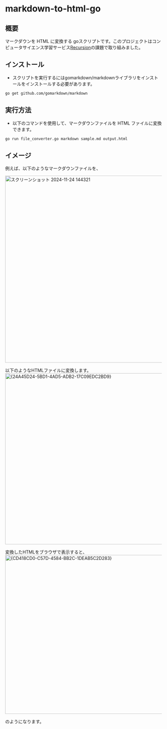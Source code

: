 # markdown-to-html-go

## 概要

マークダウンを HTML に変換する goスクリプトです。このプロジェクトはコンピュータサイエンス学習サービス[Recursion](https://recursion.example.com)の課題で取り組みました。

## インストール

- スクリプトを実行するにはgomarkdown/markdownライブラリをインストールをインストールする必要があります。

```sh
go get github.com/gomarkdown/markdown
```

## 実行方法

- 以下のコマンドを使用して、マークダウンファイルを HTML ファイルに変換できます。

```sh
go run file_converter.go markdown sample.md output.html
```

## イメージ

例えば、以下のようなマークダウンファイルを、

<img width="600" alt="スクリーンショット 2024-11-24 144321" src="https://github.com/user-attachments/assets/d42c49fb-0992-41bb-aed1-54fcb7509ed8">


以下のようなHTMLファイルに変換します。
<img width="549" alt="{24A45D24-5BD1-4AD5-ADB2-17C09EDC2BD9}" src="https://github.com/user-attachments/assets/2e072f94-75b2-45e2-aeed-df72562aa5f9">


変換したHTMLをブラウザで表示すると、
<img width="510" alt="{CD418CD0-C57D-4584-BB2C-1DEAB5C2D283}" src="https://github.com/user-attachments/assets/22f11132-b994-4a65-b4f6-1006db0ef4da">

のようになります。
